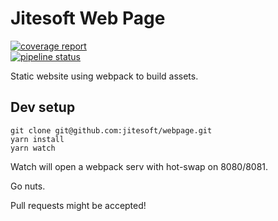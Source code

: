 # Jitesoft Web Page

[![coverage report](https://gitlab.com/jitesoft/web/badges/master/coverage.svg)](https://gitlab.com/jitesoft/web/commits/master)  
[![pipeline status](https://gitlab.com/jitesoft/web/badges/master/pipeline.svg)](https://gitlab.com/jitesoft/web/commits/master)

Static website using webpack to build assets.  

## Dev setup

```
git clone git@github.com:jitesoft/webpage.git
yarn install
yarn watch
```

Watch will open a webpack serv with hot-swap on 8080/8081.

Go nuts.

Pull requests might be accepted!
